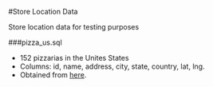 #Store Location Data

Store location data for testing purposes

###pizza_us.sql
- 152 pizzarias in the Unites States
- Columns: id, name, address, city, state, country, lat, lng.
- Obtained from [here](http://code.google.com/apis/maps/articles/phpsqlsearch.html#populatetable).